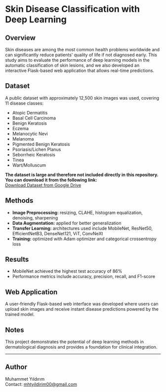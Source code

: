 # Skin Disease Classification with Deep Learning

## Overview  
Skin diseases are among the most common health problems worldwide and can significantly reduce patients' quality of life if not diagnosed early. This study aims to evaluate the performance of deep learning models in the automatic classification of skin lesions, and we also developed an interactive Flask-based web application that allows real-time predictions.

## Dataset  
A public dataset with approximately 12,500 skin images was used, covering 11 disease classes:  
- Atopic Dermatitis  
- Basal Cell Carcinoma  
- Benign Keratosis  
- Eczema  
- Melanocytic Nevi  
- Melanoma  
- Pigmented Benign Keratosis  
- Psoriasis/Lichen Planus  
- Seborrheic Keratosis  
- Tinea  
- Wart/Molluscum

**The dataset is large and therefore not included directly in this repository. You can download it from the following link:**  
[Download Dataset from Google Drive](https://drive.google.com/drive/folders/1eeGRDOqdJXwd-doZow1pbIHSQ98TmQ2l?usp=drive_link)

## Methods  
- **Image Preprocessing:** resizing, CLAHE, histogram equalization, denoising, sharpening  
- **Data Augmentation:** applied for better generalization  
- **Transfer Learning:** architectures used include MobileNet, ResNet50, EfficientNetB3, DenseNet121, ViT, ConvNeXt  
- **Training:** optimized with Adam optimizer and categorical crossentropy loss

## Results  
- MobileNet achieved the highest test accuracy of 86%  
- Performance metrics include accuracy, precision, recall, and F1-score

## Web Application  
A user-friendly Flask-based web interface was developed where users can upload skin images and receive instant disease predictions powered by the trained model.

## Notes  
This project demonstrates the potential of deep learning methods in dermatological diagnosis and provides a foundation for clinical integration.

---

## Author  
Muhammet Yıldırım  
Contact: mhtyildirim00@gmail.com
